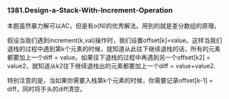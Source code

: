 ### 1381.Design-a-Stack-With-Increment-Operation

本题虽然暴力解可以AC，但是有o(N)的优秀解法。用到的就是差分数组的原理。

假设当我们遇到increment(k,val)操作时，我们设置offset[k]=value。这样当我们退栈的过程中遇到第k个元素的时候，就知道从此往下继续退栈的话，所有的元素都要加上一个diff = value。如果往下退栈的过程中再遇到另一个offset[k2] = value2，就知道从k2往下继续退栈出的元素都要加上一个diff = value+value2.

特别注意的是，当如果你需要入栈第k个元素的时候，你需要记录offset[k-1] = diff，同时将手头的diff清空。
